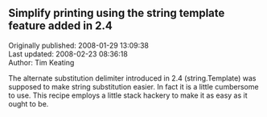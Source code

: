 ## Simplify printing using the string template feature added in 2.4  
Originally published: 2008-01-29 13:09:38  
Last updated: 2008-02-23 08:36:18  
Author: Tim Keating  
  
The alternate substitution delimiter introduced in 2.4 (string.Template) was supposed to make string substitution easier. In fact it is a little cumbersome to use. This recipe employs a little stack hackery to make it as easy as it ought to be.